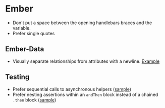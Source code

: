 Ember
=====

* Don't put a space between the opening handlebars braces and the variable.
* Prefer single quotes

Ember-Data
----------

* Visually separate relationships from attributes with a newline.
  [Example][relationships]

[relationships]: sample.js#L1-L7

Testing
-------

* Prefer sequential calls to asynchronous helpers ([sample][helpers])
* Prefer nesting assertions within an `andThen` block instead of a chained
  `.then` block ([sample][assertions])

[helpers]: sample.js#L10-L11
[assertions]: sample.js#L13-L17
